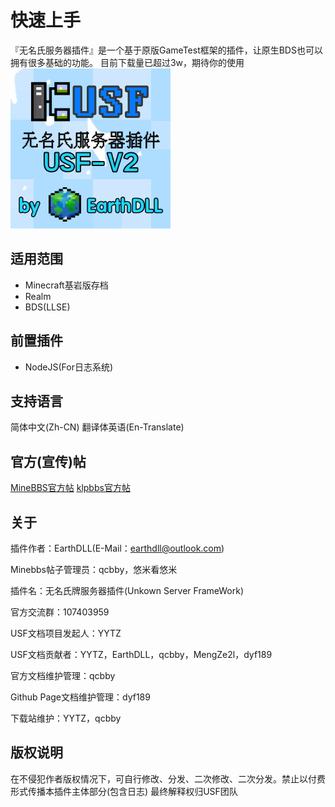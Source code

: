 # 快速上手
『无名氏服务器插件』是一个基于原版GameTest框架的插件，让原生BDS也可以拥有很多基础的功能。
目前下载量已超过3w，期待你的使用
![image](upload/202402/202402080826570.png)

## 适用范围
- Minecraft基岩版存档
- Realm
- BDS(LLSE)

## 前置插件
- NodeJS(For日志系统)

## 支持语言
简体中文(Zh-CN)
翻译体英语(En-Translate)

## 官方(宣传)帖
[MineBBS官方帖](https://www.minebbs.com/resources/usf.5475/)
[klpbbs官方帖](https://klpbbs.com/thread-131213-1-1.html)

## 关于
插件作者：EarthDLL(E-Mail：earthdll@outlook.com)

Minebbs帖子管理员：qcbby，悠米看悠米

插件名：无名氏牌服务器插件(Unkown Server FrameWork)

官方交流群：107403959

USF文档项目发起人：YYTZ

USF文档贡献者：YYTZ，EarthDLL，qcbby，MengZe2l，dyf189  

官方文档维护管理：qcbby

Github Page文档维护管理：dyf189  

下载站维护：YYTZ，qcbby
## 版权说明
在不侵犯作者版权情况下，可自行修改、分发、二次修改、二次分发。禁止以付费形式传播本插件主体部分(包含日志)
最终解释权归USF团队
